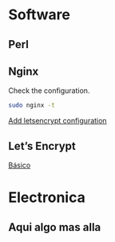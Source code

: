 <!-- TITLE: Snippets -->
<!-- SUBTITLE: All Snippets -->

# Software
## Perl

## Nginx

Check the configuration.


```sh
sudo nginx -t
```


[Add letsencrypt configuration](/nginx/letsencrypt)

## Let’s Encrypt
[Básico](/letsencrypt#basic)



# Electronica
## Aqui algo mas alla


